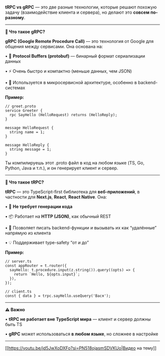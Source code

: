 **tRPC vs gRPC** — это две разные технологии, которые решают похожую задачу (взаимодействие клиента и сервера), но делают это **совсем по-разному**.

---

**🧩 Что такое gRPC?**

  

**gRPC (Google Remote Procedure Call)** — это технология от Google для общения между сервисами. Она основана на:

• 🧬 **Protocol Buffers (protobuf)** — бинарный формат сериализации данных

• ⚡ Очень быстро и компактно (меньше данных, чем JSON)

• 🔐 Используется в микросервисной архитектуре, особенно в backend-системах

  

**Пример:**

```
// greet.proto
service Greeter {
  rpc SayHello (HelloRequest) returns (HelloReply);
}

message HelloRequest {
  string name = 1;
}

message HelloReply {
  string message = 1;
}
```

Ты компилируешь этот .proto файл в код на любом языке (TS, Go, Python, Java и т.п.), и он генерирует клиент и сервер.

---

**🧪 Что такое tRPC?**

  

**tRPC** — это TypeScript-first библиотека для **веб-приложений**, в частности для **Next.js**, **React**, **React Native**. Она:

• 🧠 **Не требует генерации кода**

• 📦 Работает на **HTTP (JSON)**, как обычный REST

• 📡 Позволяет писать backend-функции и вызывать их как “удалённые” напрямую из клиента

• 💡 Поддерживает type-safety “от и до”

  

**Пример:**

```
// server.ts
const appRouter = t.router({
  sayHello: t.procedure.input(z.string()).query((opts) => {
    return `Hello, ${opts.input}`;
  }),
});
```

```
// client.ts
const { data } = trpc.sayHello.useQuery('Вася');
```

  

---

**⚠️ Важно**

• **tRPC не работает вне TypeScript мира** — клиент и сервер должны быть TS

• **gRPC** может использоваться **в любом языке**, но сложнее в настройке

---

[[https://youtu.be/jd5JwXoDXFo?si=PN518ojasmSDVKUo|Видео на тему]]